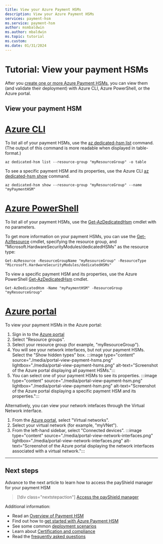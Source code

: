 ```yaml
---
title: View your Azure Payment HSMs
description: View your Azure Payment HSMs
services: payment-hsm
ms.service: payment-hsm
author: msmbaldwin
ms.author: mbaldwin
ms.topic: tutorial
ms.custom:
ms.date: 01/31/2024
---
```


# Tutorial: View your payment HSMs

After you [create one or more Azure Payment HSMs](create-payment-hsm.md), you can view them (and validate their deployment) with Azure CLI, Azure PowerShell, or the Azure portal.

## View your payment HSM

# [Azure CLI](#tab/azure-cli)

To list all of your payment HSMs, use the [az dedicated-hsm list](/cli/azure/dedicated-hsm#az-dedicated-hsm-list) command. (The output of this command is more readable when displayed in table-format.)

```azurecli-interactive
az dedicated-hsm list --resource-group "myResourceGroup" -o table
```

To see a specific payment HSM and its properties, use the Azure CLI [az dedicated-hsm show](/cli/azure/dedicated-hsm#az-dedicated-hsm-show) command.

```azurecli-interactive
az dedicated-hsm show --resource-group "myResourceGroup" --name "myPaymentHSM"
```

# [Azure PowerShell](#tab/azure-powershell)

To list all of your payment HSMs, use the [Get-AzDedicatedHsm](/powershell/module/az.dedicatedhsm/get-azdedicatedhsm) cmdlet with no parameters.

To get more information on your payment HSMs, you can use the [Get-AzResource](/powershell/module/az.dedicatedhsm/get-azdedicatedhsm) cmdlet, specifying the resource group, and "Microsoft.HardwareSecurityModules/dedicatedHSMs" as the resource type:

```azurepowershell-interactive
Get-AzResource -ResourceGroupName "myResourceGroup" -ResourceType "Microsoft.HardwareSecurityModules/dedicatedHSMs"
```

To view a specific payment HSM and its properties, use the Azure PowerShell [Get-AzDedicatedHsm](/powershell/module/az.dedicatedhsm/get-azdedicatedhsm) cmdlet.

```azurepowershell-interactive
Get-AzDedicatedHsm -Name "myPaymentHSM" -ResourceGroup "myResourceGroup"
```

# [Azure portal](#tab/azure-portal)

To view your payment HSMs in the Azure portal:

1. Sign in to the [Azure portal](https://portal.azure.com)
1. Select "Resource groups".
1. Select your resource group (for example, "myResourceGroup").
1. You will see your network interfaces, but not your payment HSMs. Select the "Show hidden types" box.
  :::image type="content" source="./media/portal-view-payment-hsms.png" lightbox="./media/portal-view-payment-hsms.png" alt-text="Screenshot of the Azure portal displaying all payment HSMs.":::
1. You can select one of your payment HSMs to see its properties.
  :::image type="content" source="./media/portal-view-payment-hsm.png" lightbox="./media/portal-view-payment-hsm.png" alt-text="Screenshot of the Azure portal displaying a specific payment HSM and its properties.":::

Alternatively, you can view your network intefaces through the Virtual Network interface.

1. From the [Azure portal](https://portal.azure.com), select "Virtual networks".
1. Select your virtual network (for example, "myVNet").
1. From the left-hand sidebar, select "Connected devices".
  :::image type="content" source="./media/portal-view-network-interfaces.png" lightbox="./media/portal-view-network-interfaces.png" alt-text="Screenshot of the Azure portal displaying the network interfaces associated with a virtual network.":::

---

## Next steps

Advance to the next article to learn how to access the payShield manager for your payment HSM
> [!div class="nextstepaction"]
> [Access the payShield manager](access-payshield-manager.md)

Additional information:

- Read an [Overview of Payment HSM](overview.md)
- Find out how to [get started with Azure Payment HSM](getting-started.md)
- See some common [deployment scenarios](deployment-scenarios.md)
- Learn about [Certification and compliance](certification-compliance.md)
- Read the [frequently asked questions](faq.yml)
